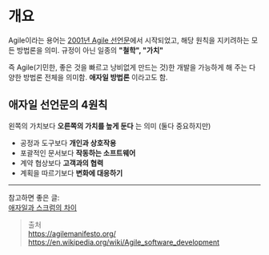 # 개요

Agile이라는 용어는 [2001년 Agile 선언문](https://agilemanifesto.org/)에서 시작되었고, 해당 원칙을 지키려하는 모든 방법론을 의미. 규정이 아닌 일종의 __"철학", "가치"__

즉 Agile(기민한, 좋은 것을 빠르고 낭비없게 만드는 것)한 개발을 가능하게 해 주는 다양한 방법론 전체을 의미함. __애자일 방법론__ 이라고도 함.

## 애자일 선언문의 4원칙
왼쪽의 가치보다 __오른쪽의 가치를 높게 둔다__ 는 의미 (둘다 중요하지만)

- 공정과 도구보다 __개인과 상호작용__
- 포괄적인 문서보다 __작동하는 소프트웨어__
- 계약 협상보다 __고객과의 협력__
- 계획을 따르기보다 __변화에 대응하기__


---

참고하면 좋은 글:  
[애자일과 스크럼의 차이](https://www.simplilearn.com/agile-vs-scrum-article)

> 출처  
https://agilemanifesto.org/
https://en.wikipedia.org/wiki/Agile_software_development

